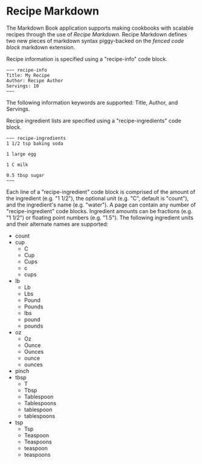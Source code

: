 # Recipe Markdown

The Markdown Book application supports making cookbooks with scalable recipes through the use of
*Recipe Markdown*. Recipe Markdown defines two new pieces of markdown syntax piggy-backed on the
*fenced code block* markdown extension.

Recipe information is specified using a "recipe-info" code block.

    ~~~ recipe-info
    Title: My Recipe
    Author: Recipe Author
    Servings: 10
    ~~~

The following information keywords are supported: Title, Author, and Servings.

Recipe ingredient lists are specified using a "recipe-ingredients" code block.

    ~~~ recipe-ingredients
    1 1/2 tsp baking soda

    1 large egg

    1 C milk

    0.5 tbsp sugar
    ~~~

Each line of a "recipe-ingredient" code block is comprised of the amount of the ingredient (e.g. "1
1/2"), the optional unit (e.g. "C", default is "count"), and the ingredient's name (e.g. "water"). A
page can contain any number of "recipe-ingredient" code blocks. Ingredient amounts can be fractions
(e.g. "1 1/2") or floating point numbers (e.g. "1.5"). The following ingredient units and their
alternate names are supported:

- count
- cup
  - C
  - Cup
  - Cups
  - c
  - cups
- lb
  - Lb
  - Lbs
  - Pound
  - Pounds
  - lbs
  - pound
  - pounds
- oz
  - Oz
  - Ounce
  - Ounces
  - ounce
  - ounces
- pinch
- tbsp
  - T
  - Tbsp
  - Tablespoon
  - Tablespoons
  - tablespoon
  - tablespoons
- tsp
  - Tsp
  - Teaspoon
  - Teaspoons
  - teaspoon
  - teaspoons

